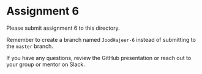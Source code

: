 # Assignment 6

Please submit assignment 6 to this directory.

Remember to create a branch named `JoodHajeer-6` 
instead of submitting to the `master` branch.

If you have any questions, review the GitHub presentation or reach
out to your group or mentor on Slack.
